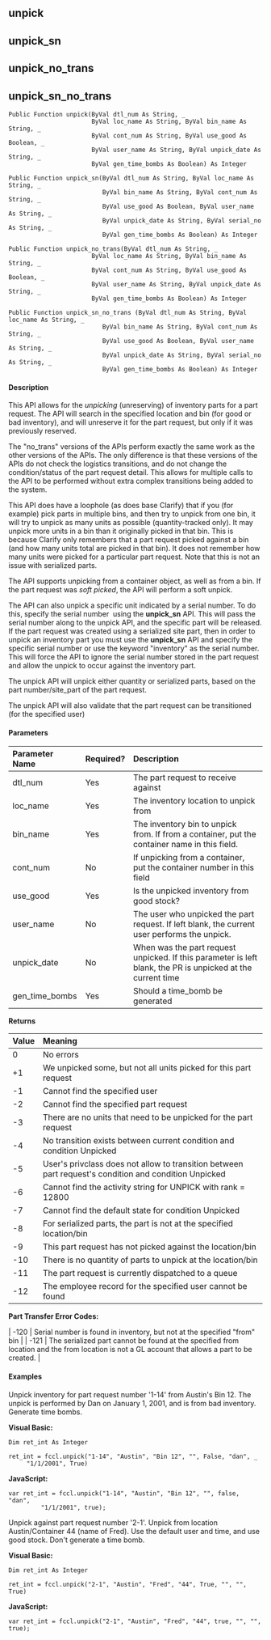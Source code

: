 unpick
------

unpick_sn
---------

unpick_no_trans
-----------------

unpick_sn_no_trans
--------------------

```
Public Function unpick(ByVal dtl_num As String, _
                       ByVal loc_name As String, ByVal bin_name As String, _
                       ByVal cont_num As String, ByVal use_good As Boolean, _
                       ByVal user_name As String, ByVal unpick_date As String, _
                       ByVal gen_time_bombs As Boolean) As Integer
```

```
Public Function unpick_sn(ByVal dtl_num As String, ByVal loc_name As String, _
                          ByVal bin_name As String, ByVal cont_num As String, _
                          ByVal use_good As Boolean, ByVal user_name As String, _
                          ByVal unpick_date As String, ByVal serial_no As String, _
                          ByVal gen_time_bombs As Boolean) As Integer
```

```
Public Function unpick_no_trans(ByVal dtl_num As String, _
                       ByVal loc_name As String, ByVal bin_name As String, _
                       ByVal cont_num As String, ByVal use_good As Boolean, _
                       ByVal user_name As String, ByVal unpick_date As String, _
                       ByVal gen_time_bombs As Boolean) As Integer
```

```
Public Function unpick_sn_no_trans (ByVal dtl_num As String, ByVal loc_name As String, _
                          ByVal bin_name As String, ByVal cont_num As String, _
                          ByVal use_good As Boolean, ByVal user_name As String, _
                          ByVal unpick_date As String, ByVal serial_no As String, _
                          ByVal gen_time_bombs As Boolean) As Integer
```

#### Description

This API allows for the _unpicking_ (unreserving) of inventory parts for a part request. The API will search in the specified location and bin (for good or bad inventory), and will unreserve it for the part request, but only if it was previously reserved.

The "no_trans" versions of the APIs perform exactly the same work as the other versions of the APIs. The only difference is that these versions of the APIs do not check the logistics transitions, and do not change the condition/status of the part request detail. This allows for multiple calls to the API to be performed without extra complex transitions being added to the system.

This API does have a loophole (as does base Clarify) that if you (for example) pick parts in multiple bins, and then try to unpick from one bin, it will try to unpick as many units as possible (quantity-tracked only). It may unpick more units in a bin than it originally picked in that bin. This is because Clarify only remembers that a part request picked against a bin (and how many units total are picked in that bin). It does not remember how many units were picked for a particular part request. Note that this is not an issue with serialized parts.

The API supports unpicking from a container object, as well as from a bin. If the part request was _soft picked_, the API will perform a soft unpick.

The API can also unpick a specific unit indicated by a serial number. To do this, specify the serial number  using the **unpick_sn** API. This will pass the serial number along to the unpick API, and the specific part will be released. If the part request was created using a serialized site part, then in order to unpick an inventory part you must use the **unpick_sn** API and specify the specific serial number or use the keyword "inventory" as the serial number. This will force the API to ignore the serial number stored in the part request and allow the unpick to occur against the inventory part.

The unpick API will unpick either quantity or serialized parts, based on the part number/site_part of the part request.

The unpick API will also validate that the part request can be transitioned (for the specified user)

#### Parameters

| Parameter Name | Required? | Description |
|:--- |:--- |:--- |
| dtl_num | Yes | The part request to receive against |
| loc_name | Yes | The inventory location to unpick from |
| bin_name | Yes | The inventory bin to unpick from. If from a container, put  the container name in this field. |
| cont_num | No | If unpicking from a container, put the container number in this field |
| use_good | Yes | Is the unpicked inventory from good stock? |
| user_name | No | The user who unpicked the part request. If left blank, the current user performs the unpick. |
| unpick_date | No | When was the part request unpicked. If this parameter is left blank, the PR is unpicked at the current time |
| gen_time_bombs | Yes | Should a time_bomb be generated |

**Returns**

| Value | Meaning |
|:--- |:--- |
| 0 | No errors |
| +1 | We unpicked some, but not all units picked for this part request |
| -1 | Cannot find the specified user |
| -2 | Cannot find the specified part request |
| -3 | There are no units that need to be unpicked for the part request |
| -4 | No transition exists between current condition and condition Unpicked |
| -5 | User's privclass does not allow to transition between part request's condition and condition Unpicked |
| -6 | Cannot find the activity string for UNPICK with rank = 12800 |
| -7 | Cannot find the default state for condition Unpicked |
| -8 | For serialized parts, the part is not at the specified location/bin |
| -9 | This part request has not picked against the location/bin |
| -10 | There is no quantity of parts to unpick at the location/bin |
| -11 | The part request is currently dispatched to a queue |
| -12 | The employee record for the specified user cannot be found |

**Part Transfer Error Codes:**

| -120 | Serial number is found in inventory, but not at the specified "from" bin |
| -121 | The serialized part cannot be found at the specified from location and the from location is not a GL account that allows a part to be created. |

#### Examples

Unpick inventory for part request number '1-14' from Austin's Bin 12. The unpick is performed by Dan on January 1, 2001, and is from bad inventory. Generate time bombs.

**Visual Basic:**
```
Dim ret_int As Integer

ret_int = fccl.unpick("1-14", "Austin", "Bin 12", "", False, "dan", _
     "1/1/2001", True)
```

**JavaScript:**
```
var ret_int = fccl.unpick("1-14", "Austin", "Bin 12", "", false, "dan",
         "1/1/2001", true);
```

Unpick against part request number '2-1'. Unpick from location Austin/Container 44 (name of Fred). Use the default user and time, and use good stock. Don't generate a time bomb.

**Visual Basic:**
```
Dim ret_int As Integer

ret_int = fccl.unpick("2-1", "Austin", "Fred", "44", True, "", "", True)
```

**JavaScript:**
```
var ret_int = fccl.unpick("2-1", "Austin", "Fred", "44", true, "", "", true);
```